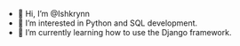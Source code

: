 - 👋 Hi, I’m @Ishkrynn
- 👀 I’m interested in Python and SQL development.
- 🌱 I’m currently learning how to use the Django framework.

<!---
Ishkrynn/Ishkrynn is a ✨ special ✨ repository because its `README.md` (this file) appears on your GitHub profile.
You can click the Preview link to take a look at your changes.
--->

